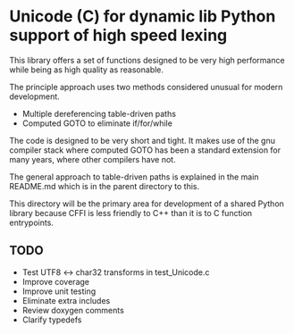# Unicode (C) for dynamic lib Python support of high speed lexing
This library offers a set of functions
designed to be very high performance
while being as high quality as reasonable.

The principle approach uses two methods
considered unusual for modern development.
* Multiple dereferencing table-driven paths
* Computed GOTO to eliminate if/for/while

The code is designed to be very short and tight.
It makes use of the gnu compiler stack where
computed GOTO has been a standard extension
for many years, where other compilers have not.

The general approach to table-driven paths
is explained in the main README.md
which is in the parent directory to this.

This directory will be the primary area
for development of a shared Python library
because CFFI is less friendly to C++
than it is to C function entrypoints.

## TODO
* Test UTF8 <-> char32 transforms in test_Unicode.c
* Improve coverage
* Improve unit testing
* Eliminate extra includes
* Review doxygen comments
* Clarify typedefs
